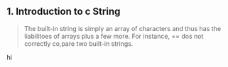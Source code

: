 ## 1. Introduction to c String 

> The built-in string is simply an array of characters and thus has the liabilitoes of arrays plus a few more. For instance, == dos not correctly co,pare two built-in strings.

hi
